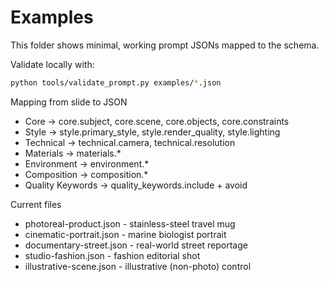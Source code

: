 # Examples

This folder shows minimal, working prompt JSONs mapped to the schema.

Validate locally with:
```bash
python tools/validate_prompt.py examples/*.json
```

Mapping from slide to JSON
- Core -> core.subject, core.scene, core.objects, core.constraints
- Style -> style.primary_style, style.render_quality, style.lighting
- Technical -> technical.camera, technical.resolution
- Materials -> materials.*
- Environment -> environment.*
- Composition -> composition.*
- Quality Keywords -> quality_keywords.include + avoid

Current files
- photoreal-product.json - stainless-steel travel mug
- cinematic-portrait.json - marine biologist portrait
- documentary-street.json - real-world street reportage
- studio-fashion.json - fashion editorial shot
- illustrative-scene.json - illustrative (non-photo) control
